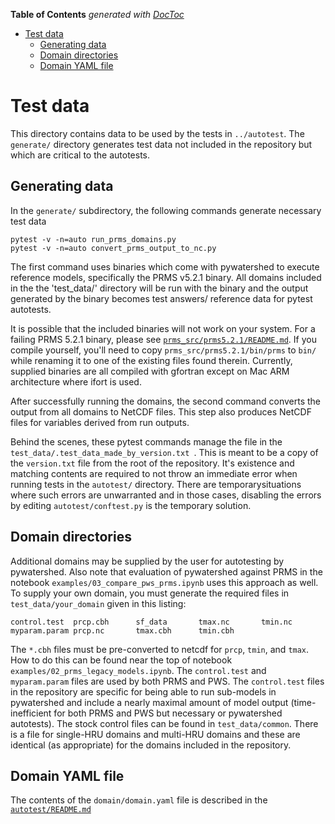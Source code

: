 <!-- START doctoc generated TOC please keep comment here to allow auto update -->
<!-- DON'T EDIT THIS SECTION, INSTEAD RE-RUN doctoc TO UPDATE -->
**Table of Contents**  *generated with [DocToc](https://github.com/thlorenz/doctoc)*

- [Test data](#test-data)
  - [Generating data](#generating-data)
  - [Domain directories](#domain-directories)
  - [Domain YAML file](#domain-yaml-file)

<!-- END doctoc generated TOC please keep comment here to allow auto update -->

# Test data

This directory contains data to be used by the tests in `../autotest`. The
`generate/` directory generates test data not included in the repository
but which are critical to the autotests.

## Generating data

In the `generate/` subdirectory, the following commands generate necessary
test data

```shell
pytest -v -n=auto run_prms_domains.py
pytest -v -n=auto convert_prms_output_to_nc.py
```

The first command uses binaries which come with pywatershed to execute
reference models, specifically the PRMS v5.2.1 binary. All
domains included in the the 'test_data/' directory will be run with
the binary and the output generated by the binary becomes test answers/
reference data for pytest autotests. 


It is possible that the included binaries will not work on your system.
For a failing PRMS 5.2.1 binary, please see [`prms_src/prms5.2.1/README.md`](../prms_src/prms5.2.1/README.md).
If you compile yourself, you'll need to copy `prms_src/prms5.2.1/bin/prms`
to `bin/` while renaming it to one of the existing files found therein.
Currently, supplied binaries are all compiled with gfortran except on
Mac ARM architecture where ifort is used.

After successfully running the domains, the second command converts the
output from all domains to NetCDF files. This step also produces NetCDF
files for variables derived from run outputs. 

Behind the scenes, these pytest commands manage the file in the
`test_data/.test_data_made_by_version.txt `. This is meant to be a copy of the
`version.txt` file from the root of the repository. It's existence and matching
contents are required to not throw an immediate error when running tests in
the `autotest/` directory. There are temporarysituations where such errors are
unwarranted and in those cases, disabling the errors by editing
`autotest/conftest.py` is the temporary solution.

## Domain directories

Additional domains may be supplied by the user for autotesting by
pywatershed. Also note that evaluation of pywatershed against PRMS in
the notebook `examples/03_compare_pws_prms.ipynb` uses this approach
as well. To supply your own domain, you must generate the required
files in `test_data/your_domain` given in this listing:

```
control.test  prcp.cbh      sf_data       tmax.nc       tmin.nc
myparam.param prcp.nc       tmax.cbh      tmin.cbh
```

The `*.cbh` files must be pre-converted to netcdf for `prcp`, `tmin`,
and `tmax`. How to do this can be found near the top of notebook
`examples/02_prms_legacy_models.ipynb`. The `control.test` and
`myparam.param` files are used by both PRMS and PWS. The `control.test`
files in the repository are specific for being able to run sub-models in
pywatershed and include a nearly maximal amount of model output
(time-inefficient for both PRMS and PWS but necessary or pywatershed
autotests). The stock control files can be found in `test_data/common`.
There is a file for single-HRU domains and multi-HRU domains and these
are identical (as appropriate) for the domains included in the
repository.

## Domain YAML file
The contents of the `domain/domain.yaml` file is described in the
[`autotest/README.md`](../autotest/README.md)